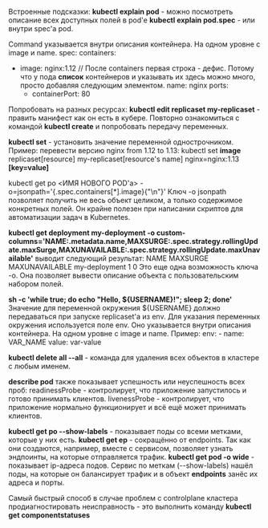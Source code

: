 Встроенные подсказки:
**kubectl explain pod** - можно посмотреть описание всех доступных полей в pod'e
**kubectl explain pod.spec** - или внутри spec'а pod.

Command указывается внутри описания контейнера. На одном уровне с image и name.
spec:
  containers:
  - image: nginx:1.12 // После containers первая строка - дефис. Потому что у пода **список** контейнеров и указывать их здесь можно много, просто добавляя следующим элементом.
    name: nginx
    ports:
    - containerPort: 80

Попробовать на разных ресурсах:
**kubectl edit replicaset my-replicaset** - править манифест как он есть в кубере.
Повторно ознакомиться с командой **kubectl create** и попробовать передачу переменных.

**kubectl set** - установить значение переменной однострочником.
Пример: перевести версию nginx from 1.12 to 1.13:
kubectl set **image** replicaset[resource] my-replicaset[resource's name] nginx=nginx:1.13 **[key=value]**

kubectl get po <ИМЯ НОВОГО POD'а> -o=jsonpath='{.spec.containers[\*].image}{"\n"}'
Ключ -o jsonpath позволяет получить не весь объект целиком, а только содержимое конкретных полей.
Он крайне полезен при написании скриптов для автоматизации задач в Kubernetes.

**kubectl get deployment my-deployment -o custom-columns='NAME:.metadata.name,MAXSURGE:.spec.strategy.rollingUpdate.maxSurge,MAXUNAVAILABLE:.spec.strategy.rollingUpdate.maxUnavailable'** выводит следующий результат:
NAME            MAXSURGE   MAXUNAVAILABLE
my-deployment   1          0
Это еще одна возможность ключа -o. Она позволяет вывести описание объекта с пользовательским набором полей.

**sh -c 'while true; do echo "Hello, ${USERNAME}!"; sleep 2; done'**
Значение для переменной окружения ${USERNAME} должно передаваться при запуске replicaset'а из env.
    Для указания переменных окружения используется поле env. Оно указывается внутри описания контейнера. На одном уровне с image и name.
    Пример:
    env:
    - name: VAR_NAME
      value: var-value

**kubectl delete all --all** - команда для удаления всех объектов в кластере с любым именем.

**describe pod** также показывает успешность или неуспешность всех проб:
readinessProbe - контролирует, что приложение запустилось и готово принимать клиентов.
livenessProbe - контролирует, что приложение нормально функционирует и всё ещё может принимать клиентов.

**kubectl get po --show-labels** - показывает поды со всеми метками, которые у них есть.
**kubectl get ep** - сокращённо от endpoints. Так как они создаются, например, вместе с сервисом, позволяет узнать эндпоинты, на которые отправляется трафик.
**kubectl get pod -o wide** - показывает ip-адреса подов. Сервис по меткам (--show-labels) нашёл поды, на которые он балансирует трафик и в объект **endpoints** занёс их адреса и порты.


Самый быстрый способ в случае проблем с controlplane кластера продиагностировать неисправность - это выполнить команду
**kubectl get componentstatuses**
